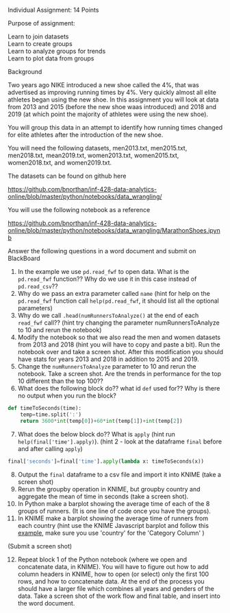 Individual Assignment: 14 Points
 
Purpose of assignment: 

Learn to join datasets  
Learn to create groups  
Learn to analyze groups for trends  
Learn to plot data from groups  

Background

Two years ago NIKE introduced a new shoe called the 4%, that was advertised as improving running times by 4%.  Very quickly almost all elite athletes began using the new shoe.  In this assignment you will look at data from 2013 and 2015 (before the new shoe waas introduced) and 2018 and 2019 (at which point the majority of athletes were using the new shoe).  

You will group this data in an attempt to identify how running times changed for elite athletes after the introduction of the new shoe. 

You will need the following datasets, men2013.txt, men2015.txt, men2018.txt, mean2019.txt, women2013.txt, women2015.txt, women2018.txt, and women2019.txt.  

The datasets can be found on github here  

https://github.com/bnorthan/inf-428-data-analytics-online/blob/master/python/notebooks/data_wrangling/

You will use the following notebook as a reference  

https://github.com/bnorthan/inf-428-data-analytics-online/blob/master/python/notebooks/data_wrangling/MarathonShoes.ipynb  

Answer the following questions in a word document and submit on BlackBoard  

1.  In the example we use ```pd.read_fwf``` to open data.  What is the ```pd.read_fwf``` function??  Why do we use it in this case instead of ```pd.read_csv```??  
2.  Why do we pass an extra parameter called ```name``` (hint for help on the ```pd.read_fwf``` function call ```help(pd.read_fwf```, it should list all the optional parameters)  
3.  Why do we call ```.head(numRunnersToAnalyze()``` at the end of each ```read_fwf``` call??  (hint try changing the parameter numRunnersToAnalyze to 10 and rerun the notebook)
4.  Modify the notebook so that we also read the men and women datasets from 2013 and 2018 (hint you will have to copy and paste a bit).  Run the notebook over and take a screen shot.  After this modification you should have stats for years 2013 and 2018 in addition to 2015 and 2019.    
5.  Change the ```numRunnersToAnalyze``` parameter to 10 and rerun the notebook.  Take a screen shot.  Are the trends in performance for the top 10 different than the top 100?? 
6.  What does the following block do??  what id ```def``` used for??  Why is there no output when you run the block?
``` python
def timeToSeconds(time):
    temp=time.split(':')
    return 3600*int(temp[0])+60*int(temp[1])+int(temp[2])
```
7.  What does the below block do??  What is ```apply``` (hint run ```help(final['time'].apply)```).  (hint 2 - look at the dataframe ```final``` before and after calling ```apply```)
``` python
final['seconds']=final['time'].apply(lambda x: timeToSeconds(x))
```
8.  Output the ```final``` dataframe to a csv file and import it into KNIME (take a screen shot)  
9.  Rerun the groupby operation in KNIME, but groupby country and aggregate the mean of time in seconds (take a screen shot).  
10.  In Python make a barplot showing the average time of each of the 8 groups of runners. (It is one line of code once you have the groups).
11.  In KNIME make a barplot showing the average time of runners from each country (hint use the KNIME Javascript barplot and follow this [example](https://bnorthan.github.io/inf-428-data-analytics-online/Module4/KNIMEJavaScript), make sure you use 'country' for the 'Category Column' )


(Submit a screen shot) 

12.  Repeat block 1 of the Python notebook (where we open and concatenate data, in KNIME).  You will have to figure out how to add column headers in KNIME, how to open (or select) only the first 100 rows, and how to concatenate data.  At the end of the process you should have a larger file which combines all years and genders of the data.  Take a screen shot of the work flow and final table, and insert into the word document.  